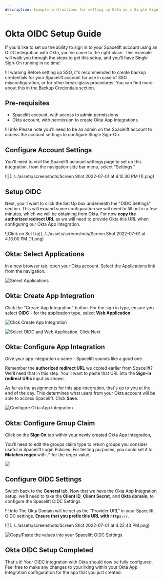 ```yaml
---
description: Example instructions for setting up Okta as a Single Sign-On source via OIDC.
---
```


# Okta OIDC Setup Guide

If you'd like to set up the ability to sign in to your Spacelift account using an OIDC integration with Okta, you've come to the right place. This example will walk you through the steps to get this setup, and you'll have Single Sign-On running in no time!

!!! warning
    Before setting up SSO, it's recommended to create backup credentials for your Spacelift account for use in case of SSO misconfiguration, or for other break-glass procedures. You can find more about this in the [Backup Credentials](./backup-credentials.md) section.

## Pre-requisites

- Spacelift account, with access to admin permissions
- Okta account, with permission to create Okta App Integrations

!!! info
    Please note you'll need to be an admin on the Spacelift account to access the account settings to configure Single Sign-On.

## Configure Account Settings

You'll need to visit the Spacelift account settings page to set up this integration, from the navigation side bar menu, select "Settings."

![](../../assets/screenshots/Screen Shot 2022-07-01 at 4.12.30 PM (1).png)

## Setup OIDC

Next, you'll want to click the Set Up box underneath the "OIDC Settings" section. This will expand some configuration we will need to fill out in a few minutes, which we will be obtaining from Okta. For now **copy the authorized redirect URL** as we will need to provide Okta this URL when configuring our Okta App Integration.

![Click on Set Up](../../assets/screenshots/Screen Shot 2022-07-01 at 4.16.00 PM (1).png)

## Okta: Select Applications

In a new browser tab, open your Okta account. Select the Applications link from the navigation.

![Select Applications](../../assets/screenshots/2-select-okta-applications.png)

## Okta: Create App Integration

Click the "Create App Integration" button. For the sign in type, ensure you select **OIDC** - for the application type, select **Web Application.**

![Click Create App Integration](../../assets/screenshots/3-create-app-integration.png)

![Select OIDC and Web Application, Click Next](../../assets/screenshots/4-create-app-integration-modal.png)

## Okta: Configure App Integration

Give your app integration a name - Spacelift sounds like a good one.

Remember the **authorized redirect URL** we copied earlier from Spacelift? We'll need that in this step. You'll want to paste that URL into the **Sign-in redirect URIs** input as shown.

As far as the assignments for this app integration, that's up to you at the end of the day. This determines what users from your Okta account will be able to access Spacelift. Click **Save**.

![Configure Okta App Integration](../../assets/screenshots/5-configure-app-integration.png)

## Okta: Configure Group Claim

Click on the **Sign On** tab within your newly created Okta App Integration,

You'll need to edit the groups claim type to return groups you consider useful in Spacelift Login Policies. For testing purposes, you could set it to **Matches regex** with .\* for the regex value.

![](../../assets/screenshots/8-okta-group-claims.png)

## Configure OIDC Settings

Switch back to the **General** tab. Now that we have the Okta App Integration setup, we'll need to take the **Client ID**, **Client Secret**, and **Okta domain**, to configure the Spacelift OIDC Settings.

!!! info
    The Okta Domain will be set as the "Provider URL" in your Spacelift OIDC settings. **Ensure that you prefix this URL with `https://`**.

![](../../assets/screenshots/Screen Shot 2022-07-01 at 4.22.43 PM.png)

![Copy/Paste the values into your Spacelift OIDC Settings](../../assets/screenshots/7-configure-spacelift-oidc-settings-part-2.png)

## Okta OIDC Setup Completed

That's it! Your OIDC integration with Okta should now be fully configured. Feel free to make any changes to your liking within your Okta App Integration configuration for the app that you just created.
